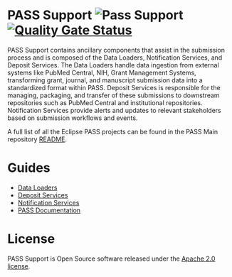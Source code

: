 # PASS Support ![Pass Support](https://github.com/eclipse-pass/pass-support/actions/workflows/snapshot.yml/badge.svg) [![Quality Gate Status](https://sonarcloud.io/api/project_badges/measure?project=eclipse-pass_pass-support&metric=alert_status)](https://sonarcloud.io/summary/new_code?id=eclipse-pass_pass-support)

PASS Support contains ancillary components that assist in the submission process and is composed of the Data Loaders, 
Notification Services, and Deposit Services. The Data Loaders handle data ingestion from external systems like PubMed 
Central, NIH, Grant Management Systems, transforming grant, journal, and manuscript submission data into a 
standardized format within PASS. Deposit Services is responsible for the managing, packaging, and transfer of these 
submissions to downstream repositories such as PubMed Central and institutional repositories. Notification Services 
provide alerts and updates to relevant stakeholders based on submission workflows and events.

A full list of all the Eclipse PASS projects can be found in the PASS Main repository [README](https://github.com/eclipse-pass/main).

# Guides

* [Data Loaders](https://docs.eclipse-pass.org/developer-documentation/data-loaders)
* [Deposit Services](https://docs.eclipse-pass.org/developer-documentation/deposit-service)
* [Notification Services](https://docs.eclipse-pass.org/developer-documentation/notification-service)
* [PASS Documentation](https://docs.eclipse-pass.org/)

# License

PASS Support is Open Source software released under the [Apache 2.0 license](LICENSE).

